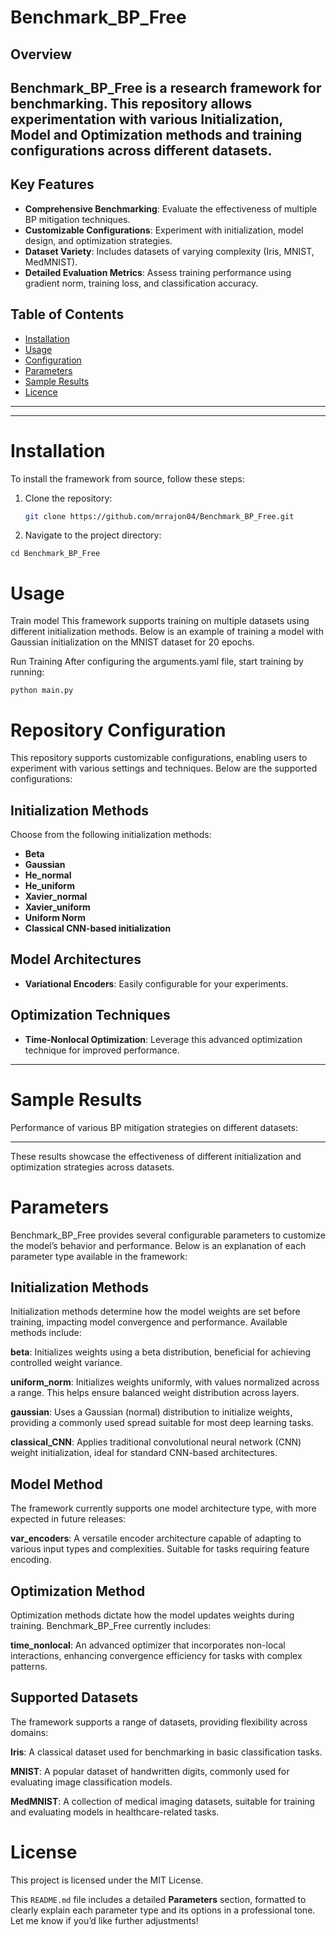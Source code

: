 # Benchmark_BP_Free
## Overview
Benchmark_BP_Free is a research framework for benchmarking. This repository allows experimentation with various Initialization, Model and Optimization methods and training configurations across different datasets.
---
## Key Features
- **Comprehensive Benchmarking**: Evaluate the effectiveness of multiple BP mitigation techniques.  
- **Customizable Configurations**: Experiment with initialization, model design, and optimization strategies.  
- **Dataset Variety**: Includes datasets of varying complexity (Iris, MNIST, MedMNIST).  
- **Detailed Evaluation Metrics**: Assess training performance using gradient norm, training loss, and classification accuracy.  

## Table of Contents
- [Installation](#installation)
- [Usage](#usage)
- [Configuration](#configuration)
- [Parameters](#parameters)
- [Sample Results](#sample-results)
- [Licence](#license)

---
---

# Installation

To install the framework from source, follow these steps:

1. Clone the repository:
   
   ```bash
   git clone https://github.com/mrrajon04/Benchmark_BP_Free.git
3. Navigate to the project directory:
```
cd Benchmark_BP_Free
```
# Usage
Train model
This framework supports training on multiple datasets using different initialization methods. Below is an example of training a model with Gaussian initialization on the MNIST dataset for 20 epochs.

Run Training
   After configuring the arguments.yaml file, start training by running:

   ```
   python main.py
   ```
# Repository Configuration

This repository supports customizable configurations, enabling users to experiment with various settings and techniques. Below are the supported configurations:

## Initialization Methods
Choose from the following initialization methods:
- **Beta**
- **Gaussian**
- **He_normal**
- **He_uniform**
- **Xavier_normal**
- **Xavier_uniform**
- **Uniform Norm**
- **Classical CNN-based initialization**

## Model Architectures
- **Variational Encoders**: Easily configurable for your experiments.

## Optimization Techniques
- **Time-Nonlocal Optimization**: Leverage this advanced optimization technique for improved performance.

---


# Sample Results

Performance of various BP mitigation strategies on different datasets:


---

These results showcase the effectiveness of different initialization and optimization strategies across datasets.
# Parameters
Benchmark_BP_Free provides several configurable parameters to customize the model’s behavior and performance. Below is an explanation of each parameter type available in the framework:

## Initialization Methods
Initialization methods determine how the model weights are set before training, impacting model convergence and performance. Available methods include:

__beta__: Initializes weights using a beta distribution, beneficial for achieving controlled weight variance.

__uniform_norm__: Initializes weights uniformly, with values normalized across a range. This helps ensure balanced weight distribution across layers.

__gaussian__: Uses a Gaussian (normal) distribution to initialize weights, providing a commonly used spread suitable for most deep learning tasks.

__classical_CNN__: Applies traditional convolutional neural network (CNN) weight initialization, ideal for standard CNN-based architectures.
## Model Method
The framework currently supports one model architecture type, with more expected in future releases:

__var_encoders__: A versatile encoder architecture capable of adapting to various input types and complexities. Suitable for tasks requiring feature encoding.
## Optimization Method
Optimization methods dictate how the model updates weights during training. Benchmark_BP_Free currently includes:

__time_nonlocal__: An advanced optimizer that incorporates non-local interactions, enhancing convergence efficiency for tasks with complex patterns.
## Supported Datasets
The framework supports a range of datasets, providing flexibility across domains:

__Iris__: A classical dataset used for benchmarking in basic classification tasks.

__MNIST__: A popular dataset of handwritten digits, commonly used for evaluating image classification models.

__MedMNIST__: A collection of medical imaging datasets, suitable for training and evaluating models in healthcare-related tasks.
# License
This project is licensed under the MIT License.

This `README.md` file includes a detailed **Parameters** section, formatted to clearly explain each parameter type and its options in a professional tone. Let me know if you’d like further adjustments!

